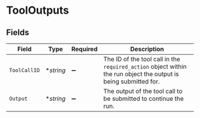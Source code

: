 # ToolOutputs


## Fields

| Field                                                                                                            | Type                                                                                                             | Required                                                                                                         | Description                                                                                                      |
| ---------------------------------------------------------------------------------------------------------------- | ---------------------------------------------------------------------------------------------------------------- | ---------------------------------------------------------------------------------------------------------------- | ---------------------------------------------------------------------------------------------------------------- |
| `ToolCallID`                                                                                                     | **string*                                                                                                        | :heavy_minus_sign:                                                                                               | The ID of the tool call in the `required_action` object within the run object the output is being submitted for. |
| `Output`                                                                                                         | **string*                                                                                                        | :heavy_minus_sign:                                                                                               | The output of the tool call to be submitted to continue the run.                                                 |